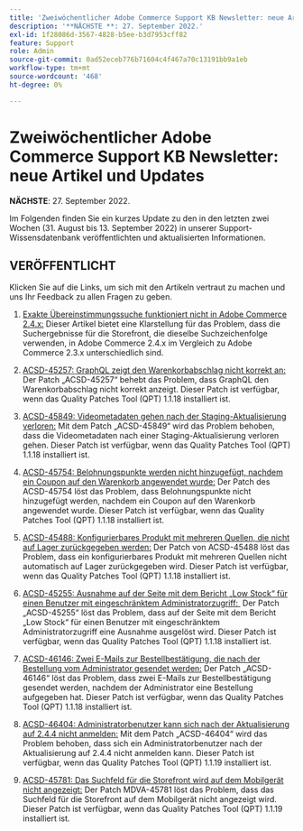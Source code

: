 ```yaml
---
title: 'Zweiwöchentlicher Adobe Commerce Support KB Newsletter: neue Artikel und Updates'
description: '**NÄCHSTE **: 27. September 2022.'
exl-id: 1f28086d-3567-4828-b5ee-b3d7953cff82
feature: Support
role: Admin
source-git-commit: 0ad52eceb776b71604c4f467a70c13191bb9a1eb
workflow-type: tm+mt
source-wordcount: '468'
ht-degree: 0%

---
```


# Zweiwöchentlicher Adobe Commerce Support KB Newsletter: neue Artikel und Updates

**NÄCHSTE**: 27. September 2022.

Im Folgenden finden Sie ein kurzes Update zu den in den letzten zwei Wochen (31. August bis 13. September 2022) in unserer Support-Wissensdatenbank veröffentlichten und aktualisierten Informationen.

## VERÖFFENTLICHT

Klicken Sie auf die Links, um sich mit den Artikeln vertraut zu machen und uns Ihr Feedback zu allen Fragen zu geben.

1. [Exakte Übereinstimmungssuche funktioniert nicht in Adobe Commerce 2.4.x:](/help/troubleshooting/miscellaneous/exact-match-search-for-product-not-working-in-adobe-commerce.md) Dieser Artikel bietet eine Klarstellung für das Problem, dass die Suchergebnisse für die Storefront, die dieselbe Suchzeichenfolge verwenden, in Adobe Commerce 2.4.x im Vergleich zu Adobe Commerce 2.3.x unterschiedlich sind.

1. [ACSD-45257: GraphQL zeigt den Warenkorbabschlag nicht korrekt an:](/help/support-tools/patches-available-in-qpt-tool/v1-1-18/acsd-45257-graphql-doesnt-display-cart-discount-correctly.md) Der Patch „ACSD-45257“ behebt das Problem, dass GraphQL den Warenkorbabschlag nicht korrekt anzeigt. Dieser Patch ist verfügbar, wenn das Quality Patches Tool (QPT) 1.1.18 installiert ist.

1. [ACSD-45849: Videometadaten gehen nach der Staging-Aktualisierung verloren:](/help/support-tools/patches-available-in-qpt-tool/v1-1-18/acsd-45849-video-metadata-lost-after-staging-update.md) Mit dem Patch „ACSD-45849“ wird das Problem behoben, dass die Videometadaten nach einer Staging-Aktualisierung verloren gehen. Dieser Patch ist verfügbar, wenn das Quality Patches Tool (QPT) 1.1.18 installiert ist.

1. [ACSD-45754: Belohnungspunkte werden nicht hinzugefügt, nachdem ein Coupon auf den Warenkorb angewendet wurde:](https://experienceleague.adobe.com/docs/commerce-knowledge-base/kb/support-tools/patches/acsd-45754-reward-points-not-added-after-applying-coupon-to-the-cart.html?lang=de) Der Patch des ACSD-45754 löst das Problem, dass Belohnungspunkte nicht hinzugefügt werden, nachdem ein Coupon auf den Warenkorb angewendet wurde. Dieser Patch ist verfügbar, wenn das Quality Patches Tool (QPT) 1.1.18 installiert ist.

1. [ACSD-45488: Konfigurierbares Produkt mit mehreren Quellen, die nicht auf Lager zurückgegeben werden:](/help/support-tools/patches-available-in-qpt-tool/v1-1-18/acsd-45488-configurable-product-with-multiple-sources-not-returned-to-in-stock.md) Der Patch von ACSD-45488 löst das Problem, dass ein konfigurierbares Produkt mit mehreren Quellen nicht automatisch auf Lager zurückgegeben wird. Dieser Patch ist verfügbar, wenn das Quality Patches Tool (QPT) 1.1.18 installiert ist.

1. [ACSD-45255: Ausnahme auf der Seite mit dem Bericht „Low Stock“ für einen Benutzer mit eingeschränktem Administratorzugriff: &#x200B;](/help/support-tools/patches-available-in-qpt-tool/v1-1-18/acsd-45255-exception-on-low-stock-report-page-for-restricted-admin-user.md) Der Patch „ACSD-45255“ löst das Problem, dass auf der Seite mit dem Bericht „Low Stock“ für einen Benutzer mit eingeschränktem Administratorzugriff eine Ausnahme ausgelöst wird. Dieser Patch ist verfügbar, wenn das Quality Patches Tool (QPT) 1.1.18 installiert ist.

1. [ACSD-46146: Zwei E-Mails zur Bestellbestätigung, die nach der Bestellung vom Administrator gesendet werden:](/help/support-tools/patches-available-in-qpt-tool/v1-1-18/acsd-46146-two-order-confirmation-emails-are-sent-after-placing-order-from-admin.md) Der Patch „ACSD-46146“ löst das Problem, dass zwei E-Mails zur Bestellbestätigung gesendet werden, nachdem der Administrator eine Bestellung aufgegeben hat. Dieser Patch ist verfügbar, wenn das Quality Patches Tool (QPT) 1.1.18 installiert ist.

1. [ACSD-46404: Administratorbenutzer kann sich nach der Aktualisierung auf 2.4.4 nicht anmelden:](/help/support-tools/patches-available-in-qpt-tool/v1-1-19/acsd-46404-admin-user-cannot-log-in-after-upgrading-to-2-4-4.md) Mit dem Patch „ACSD-46404“ wird das Problem behoben, dass sich ein Administratorbenutzer nach der Aktualisierung auf 2.4.4 nicht anmelden kann. Dieser Patch ist verfügbar, wenn das Quality Patches Tool (QPT) 1.1.19 installiert ist.

1. [ACSD-45781: Das Suchfeld für die Storefront wird auf dem Mobilgerät nicht angezeigt:](/help/support-tools/patches-available-in-qpt-tool/v1-1-19/acsd-45781-store-front-search-field-not-displayed-on-mobile.md) Der Patch MDVA-45781 löst das Problem, dass das Suchfeld für die Storefront auf dem Mobilgerät nicht angezeigt wird. Dieser Patch ist verfügbar, wenn das Quality Patches Tool (QPT) 1.1.19 installiert ist.
